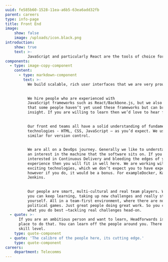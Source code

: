 ```yaml
---
uuid: fe585b60-1528-11ea-a6b5-63ea6add32fb
parent: careers
type: info-page
title: Front End
image:
    show: false
    image: /uploads/icon.black.png
introduction:
    show: true
    text: >-
          JavaScript and particularly React are the tools of choice for most front ends across our applications.
components:
  - type: image-copy-component
    content:
      - type: markdown-component
        text: >-
          We build scalable, rich user interfaces that we are very proud of.
    
    
          We hire people who are experienced with
          JavaScript frameworks such as React/Backbone.js, but we also understand
          that some people haven’t yet used these frameworks but can bring valuable
          insight. If you are willing to learn then we’d love to hear from you.
    
    
          Our front end teams all have a solid understanding of fundamental web
          technologies - HTML, CSS, JavaScript – as you’d expect. We use Git or
          similar for version control.
    
    
          We are all on a DevOps journey. Generally we like to understand and have
          an interest in the machine that the software sits on. If you are
          interested in Continuous Delivery and bleeding the edges of your
          experience then you will fit in well here. We are working with some pretty
          exciting technologies, which we don’t expect you to have experience of
          however if you do, it would be a bonus. For exampleDocker, Kafka and
          Jenkins.
    
    
          Our people are smart, multi-cultural and real team players. Which means
          you can keep learning, taking up new challenges and really stretching
          yourself. All in a team-first environment, where there are no egos or
          political games. Just great people doing great work. So you can focus on
          what you do best –tackling real challenges head-on.
  - quote: >-
      If you are an ambitious person and want to learn, Headforwards is a good
      place to do that. You can learn off the people around you. There is a high
      skill level.
    type: quote-component
  - quote: 'The calibre of the people here, its cutting edge.'
    type: quote-component
careers:
    department: Telecomms
---
```


